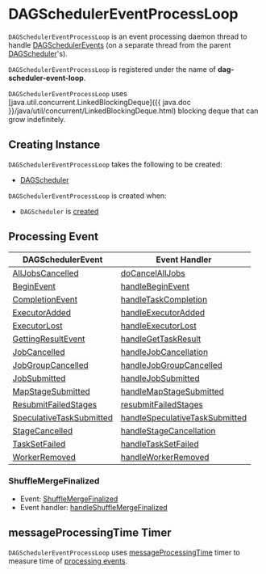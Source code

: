 # DAGSchedulerEventProcessLoop

`DAGSchedulerEventProcessLoop` is an event processing daemon thread to handle [DAGSchedulerEvents](DAGSchedulerEvent.md) (on a separate thread from the parent [DAGScheduler](#dagScheduler)'s).

`DAGSchedulerEventProcessLoop` is registered under the name of **dag-scheduler-event-loop**.

`DAGSchedulerEventProcessLoop` uses [java.util.concurrent.LinkedBlockingDeque]({{ java.doc }}/java/util/concurrent/LinkedBlockingDeque.html) blocking deque that can grow indefinitely.

## Creating Instance

`DAGSchedulerEventProcessLoop` takes the following to be created:

* <span id="dagScheduler"> [DAGScheduler](DAGScheduler.md)

`DAGSchedulerEventProcessLoop` is created when:

* `DAGScheduler` is [created](DAGScheduler.md#eventProcessLoop)

## <span id="onReceive"><span id="doOnReceive"> Processing Event

DAGSchedulerEvent | Event Handler
------------------|--------------
 [AllJobsCancelled](DAGSchedulerEvent.md#AllJobsCancelled) | [doCancelAllJobs](DAGScheduler.md#doCancelAllJobs)
 [BeginEvent](DAGSchedulerEvent.md#BeginEvent) | [handleBeginEvent](DAGScheduler.md#handleBeginEvent)
 [CompletionEvent](DAGSchedulerEvent.md#CompletionEvent) | [handleTaskCompletion](DAGScheduler.md#handleTaskCompletion)
 [ExecutorAdded](DAGSchedulerEvent.md#ExecutorAdded) | [handleExecutorAdded](DAGScheduler.md#handleExecutorAdded)
 [ExecutorLost](DAGSchedulerEvent.md#ExecutorLost) | [handleExecutorLost](DAGScheduler.md#handleExecutorLost)
 [GettingResultEvent](DAGSchedulerEvent.md#GettingResultEvent) | [handleGetTaskResult](DAGScheduler.md#handleGetTaskResult)
 [JobCancelled](DAGSchedulerEvent.md#JobCancelled) | [handleJobCancellation](DAGScheduler.md#handleJobCancellation)
 [JobGroupCancelled](DAGSchedulerEvent.md#JobGroupCancelled) | [handleJobGroupCancelled](DAGScheduler.md#handleJobGroupCancelled)
 [JobSubmitted](DAGSchedulerEvent.md#JobSubmitted) | [handleJobSubmitted](DAGScheduler.md#handleJobSubmitted)
 [MapStageSubmitted](DAGSchedulerEvent.md#MapStageSubmitted) | [handleMapStageSubmitted](DAGScheduler.md#handleMapStageSubmitted)
 [ResubmitFailedStages](DAGSchedulerEvent.md#ResubmitFailedStages) | [resubmitFailedStages](DAGScheduler.md#resubmitFailedStages)
 [SpeculativeTaskSubmitted](DAGSchedulerEvent.md#SpeculativeTaskSubmitted) | [handleSpeculativeTaskSubmitted](DAGScheduler.md#handleSpeculativeTaskSubmitted)
 [StageCancelled](DAGSchedulerEvent.md#StageCancelled) | [handleStageCancellation](DAGScheduler.md#handleStageCancellation)
 [TaskSetFailed](DAGSchedulerEvent.md#TaskSetFailed) | [handleTaskSetFailed](DAGScheduler.md#handleTaskSetFailed)
 [WorkerRemoved](DAGSchedulerEvent.md#WorkerRemoved) | [handleWorkerRemoved](DAGScheduler.md#handleWorkerRemoved)

### <span id="ShuffleMergeFinalized"> ShuffleMergeFinalized

* Event: [ShuffleMergeFinalized](DAGSchedulerEvent.md#ShuffleMergeFinalized)
* Event handler: [handleShuffleMergeFinalized](DAGScheduler.md#handleShuffleMergeFinalized)

## <span id="timer"> messageProcessingTime Timer

`DAGSchedulerEventProcessLoop` uses [messageProcessingTime](DAGSchedulerSource.md#messageProcessingTimer) timer to measure time of [processing events](#onReceive).
